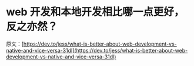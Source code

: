 # web 开发和本地开发相比哪一点更好，反之亦然？

原文：[https://dev.to/jess/what-is-better-about-web-development-vs-native-and-vice-versa-31dl](https://dev.to/jess/what-is-better-about-web-development-vs-native-and-vice-versa-31dl)